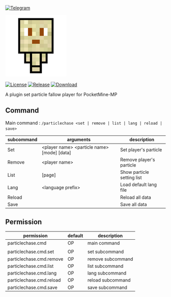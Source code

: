 [![Telegram](https://img.shields.io/badge/Telegram-PresentKim-blue.svg?logo=telegram)](https://t.me/PresentKim)

[![icon/192x192](meta/icon/192x192.png?raw=true)]()

[![License](https://img.shields.io/github/license/PMMPPlugin/ParticleChase.svg?label=License)](LICENSE)
[![Release](https://img.shields.io/github/release/PMMPPlugin/ParticleChase.svg?label=Release)](https://github.com/PMMPPlugin/ParticleChase/releases/latest)
[![Download](https://img.shields.io/github/downloads/PMMPPlugin/ParticleChase/total.svg?label=Download)](https://github.com/PMMPPlugin/ParticleChase/releases/latest)


A plugin set particle fallow player for PocketMine-MP

## Command
Main command : `/particlechase <set | remove | list | lang | reload | save>`

| subcommand | arguments                                           | description                |
| ---------- | --------------------------------------------------- | -------------------------- |
| Set        | \<player name\> \<particle name\> \[mode\] \[data\] | Set player's particle      |
| Remove     | \<player name\>                                     | Remove player's particle   |
| List       | \[page\]                                            | Show particle setting list |
| Lang       | \<language prefix\>                                 | Load default lang file     |
| Reload     |                                                     | Reload all data            |
| Save       |                                                     | Save all data              |




## Permission
| permission               | default | description       |
| ------------------------ | ------- | ----------------- |
| particlechase.cmd        | OP      | main command      |
|                          |         |                   |
| particlechase.cmd.set    | OP      | set subcommand    |
| particlechase.cmd.remove | OP      | remove subcommand |
| particlechase.cmd.list   | OP      | list subcommand   |
| particlechase.cmd.lang   | OP      | lang subcommand   |
| particlechase.cmd.reload | OP      | reload subcommand |
| particlechase.cmd.save   | OP      | save subcommand   |